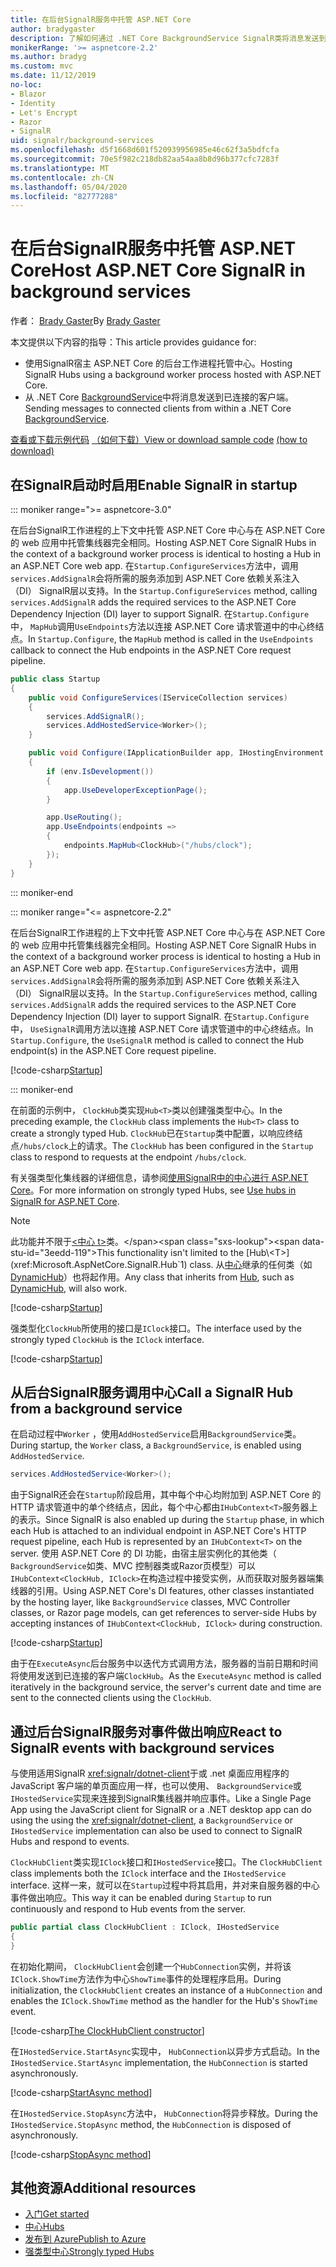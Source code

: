 ```yaml
---
title: 在后台SignalR服务中托管 ASP.NET Core
author: bradygaster
description: 了解如何通过 .NET Core BackgroundService SignalR类将消息发送到客户端。
monikerRange: '>= aspnetcore-2.2'
ms.author: bradyg
ms.custom: mvc
ms.date: 11/12/2019
no-loc:
- Blazor
- Identity
- Let's Encrypt
- Razor
- SignalR
uid: signalr/background-services
ms.openlocfilehash: d5f1668d601f520939956985e46c62f3a5bdfcfa
ms.sourcegitcommit: 70e5f982c218db82aa54aa8b8d96b377cfc7283f
ms.translationtype: MT
ms.contentlocale: zh-CN
ms.lasthandoff: 05/04/2020
ms.locfileid: "82777288"
---
```

# <a name="host-aspnet-core-signalr-in-background-services"></a><span data-ttu-id="3eedd-103">在后台SignalR服务中托管 ASP.NET Core</span><span class="sxs-lookup"><span data-stu-id="3eedd-103">Host ASP.NET Core SignalR in background services</span></span>

<span data-ttu-id="3eedd-104">作者： [Brady Gaster](https://twitter.com/bradygaster)</span><span class="sxs-lookup"><span data-stu-id="3eedd-104">By [Brady Gaster](https://twitter.com/bradygaster)</span></span>

<span data-ttu-id="3eedd-105">本文提供以下内容的指导：</span><span class="sxs-lookup"><span data-stu-id="3eedd-105">This article provides guidance for:</span></span>

* <span data-ttu-id="3eedd-106">使用SignalR宿主 ASP.NET Core 的后台工作进程托管中心。</span><span class="sxs-lookup"><span data-stu-id="3eedd-106">Hosting SignalR Hubs using a background worker process hosted with ASP.NET Core.</span></span>
* <span data-ttu-id="3eedd-107">从 .NET Core [BackgroundService](xref:Microsoft.Extensions.Hosting.BackgroundService)中将消息发送到已连接的客户端。</span><span class="sxs-lookup"><span data-stu-id="3eedd-107">Sending messages to connected clients from within a .NET Core [BackgroundService](xref:Microsoft.Extensions.Hosting.BackgroundService).</span></span>

<span data-ttu-id="3eedd-108">[查看或下载示例代码](https://github.com/dotnet/AspNetCore.Docs/tree/master/aspnetcore/signalr/background-service/sample/) [（如何下载）](xref:index#how-to-download-a-sample)</span><span class="sxs-lookup"><span data-stu-id="3eedd-108">[View or download sample code](https://github.com/dotnet/AspNetCore.Docs/tree/master/aspnetcore/signalr/background-service/sample/) [(how to download)](xref:index#how-to-download-a-sample)</span></span>

## <a name="enable-signalr-in-startup"></a><span data-ttu-id="3eedd-109">在SignalR启动时启用</span><span class="sxs-lookup"><span data-stu-id="3eedd-109">Enable SignalR in startup</span></span>

::: moniker range=">= aspnetcore-3.0"

<span data-ttu-id="3eedd-110">在后台SignalR工作进程的上下文中托管 ASP.NET Core 中心与在 ASP.NET Core 的 web 应用中托管集线器完全相同。</span><span class="sxs-lookup"><span data-stu-id="3eedd-110">Hosting ASP.NET Core SignalR Hubs in the context of a background worker process is identical to hosting a Hub in an ASP.NET Core web app.</span></span> <span data-ttu-id="3eedd-111">在`Startup.ConfigureServices`方法中，调用`services.AddSignalR`会将所需的服务添加到 ASP.NET Core 依赖关系注入（DI） SignalR层以支持。</span><span class="sxs-lookup"><span data-stu-id="3eedd-111">In the `Startup.ConfigureServices` method, calling `services.AddSignalR` adds the required services to the ASP.NET Core Dependency Injection (DI) layer to support SignalR.</span></span> <span data-ttu-id="3eedd-112">在`Startup.Configure`中， `MapHub`调用`UseEndpoints`方法以连接 ASP.NET Core 请求管道中的中心终结点。</span><span class="sxs-lookup"><span data-stu-id="3eedd-112">In `Startup.Configure`, the `MapHub` method is called in the `UseEndpoints` callback to connect the Hub endpoints in the ASP.NET Core request pipeline.</span></span>

```csharp
public class Startup
{
    public void ConfigureServices(IServiceCollection services)
    {
        services.AddSignalR();
        services.AddHostedService<Worker>();
    }

    public void Configure(IApplicationBuilder app, IHostingEnvironment env)
    {
        if (env.IsDevelopment())
        {
            app.UseDeveloperExceptionPage();
        }

        app.UseRouting();
        app.UseEndpoints(endpoints =>
        {
            endpoints.MapHub<ClockHub>("/hubs/clock");
        });
    }
}
```

::: moniker-end

::: moniker range="<= aspnetcore-2.2"

<span data-ttu-id="3eedd-113">在后台SignalR工作进程的上下文中托管 ASP.NET Core 中心与在 ASP.NET Core 的 web 应用中托管集线器完全相同。</span><span class="sxs-lookup"><span data-stu-id="3eedd-113">Hosting ASP.NET Core SignalR Hubs in the context of a background worker process is identical to hosting a Hub in an ASP.NET Core web app.</span></span> <span data-ttu-id="3eedd-114">在`Startup.ConfigureServices`方法中，调用`services.AddSignalR`会将所需的服务添加到 ASP.NET Core 依赖关系注入（DI） SignalR层以支持。</span><span class="sxs-lookup"><span data-stu-id="3eedd-114">In the `Startup.ConfigureServices` method, calling `services.AddSignalR` adds the required services to the ASP.NET Core Dependency Injection (DI) layer to support SignalR.</span></span> <span data-ttu-id="3eedd-115">在`Startup.Configure`中， `UseSignalR`调用方法以连接 ASP.NET Core 请求管道中的中心终结点。</span><span class="sxs-lookup"><span data-stu-id="3eedd-115">In `Startup.Configure`, the `UseSignalR` method is called to connect the Hub endpoint(s) in the ASP.NET Core request pipeline.</span></span>

[!code-csharp[Startup](background-service/sample/Server/Startup.cs?name=Startup)]

::: moniker-end

<span data-ttu-id="3eedd-116">在前面的示例中， `ClockHub`类实现`Hub<T>`类以创建强类型中心。</span><span class="sxs-lookup"><span data-stu-id="3eedd-116">In the preceding example, the `ClockHub` class implements the `Hub<T>` class to create a strongly typed Hub.</span></span> <span data-ttu-id="3eedd-117">`ClockHub`已在`Startup`类中配置，以响应终结点`/hubs/clock`上的请求。</span><span class="sxs-lookup"><span data-stu-id="3eedd-117">The `ClockHub` has been configured in the `Startup` class to respond to requests at the endpoint `/hubs/clock`.</span></span>

<span data-ttu-id="3eedd-118">有关强类型化集线器的详细信息，请参阅[使用SignalR中的中心进行 ASP.NET Core](xref:signalr/hubs#strongly-typed-hubs)。</span><span class="sxs-lookup"><span data-stu-id="3eedd-118">For more information on strongly typed Hubs, see [Use hubs in SignalR for ASP.NET Core](xref:signalr/hubs#strongly-typed-hubs).</span></span>

> [!NOTE]
> <span data-ttu-id="3eedd-119">此功能并不限于[\<中心 t>](xref:Microsoft.AspNetCore.SignalR.Hub`1)类。</span><span class="sxs-lookup"><span data-stu-id="3eedd-119">This functionality isn't limited to the [Hub\<T>](xref:Microsoft.AspNetCore.SignalR.Hub`1) class.</span></span> <span data-ttu-id="3eedd-120">从[中心](xref:Microsoft.AspNetCore.SignalR.Hub)继承的任何类（如[DynamicHub](xref:Microsoft.AspNetCore.SignalR.DynamicHub)）也将起作用。</span><span class="sxs-lookup"><span data-stu-id="3eedd-120">Any class that inherits from [Hub](xref:Microsoft.AspNetCore.SignalR.Hub), such as [DynamicHub](xref:Microsoft.AspNetCore.SignalR.DynamicHub), will also work.</span></span>

[!code-csharp[Startup](background-service/sample/Server/ClockHub.cs?name=ClockHub)]

<span data-ttu-id="3eedd-121">强类型化`ClockHub`所使用的接口是`IClock`接口。</span><span class="sxs-lookup"><span data-stu-id="3eedd-121">The interface used by the strongly typed `ClockHub` is the `IClock` interface.</span></span>

[!code-csharp[Startup](background-service/sample/HubServiceInterfaces/IClock.cs?name=IClock)]

## <a name="call-a-signalr-hub-from-a-background-service"></a><span data-ttu-id="3eedd-122">从后台SignalR服务调用中心</span><span class="sxs-lookup"><span data-stu-id="3eedd-122">Call a SignalR Hub from a background service</span></span>

<span data-ttu-id="3eedd-123">在启动过程中`Worker` ，使用`AddHostedService`启用`BackgroundService`类。</span><span class="sxs-lookup"><span data-stu-id="3eedd-123">During startup, the `Worker` class, a `BackgroundService`, is enabled using `AddHostedService`.</span></span>

```csharp
services.AddHostedService<Worker>();
```

<span data-ttu-id="3eedd-124">由于SignalR还会在`Startup`阶段启用，其中每个中心均附加到 ASP.NET Core 的 HTTP 请求管道中的单个终结点，因此，每个中心都由`IHubContext<T>`服务器上的表示。</span><span class="sxs-lookup"><span data-stu-id="3eedd-124">Since SignalR is also enabled up during the `Startup` phase, in which each Hub is attached to an individual endpoint in ASP.NET Core's HTTP request pipeline, each Hub is represented by an `IHubContext<T>` on the server.</span></span> <span data-ttu-id="3eedd-125">使用 ASP.NET Core 的 DI 功能，由宿主层实例化的其他类（ `BackgroundService`如类、MVC 控制器类或Razor页模型）可以`IHubContext<ClockHub, IClock>`在构造过程中接受实例，从而获取对服务器端集线器的引用。</span><span class="sxs-lookup"><span data-stu-id="3eedd-125">Using ASP.NET Core's DI features, other classes instantiated by the hosting layer, like `BackgroundService` classes, MVC Controller classes, or Razor page models, can get references to server-side Hubs by accepting instances of `IHubContext<ClockHub, IClock>` during construction.</span></span>

[!code-csharp[Startup](background-service/sample/Server/Worker.cs?name=Worker)]

<span data-ttu-id="3eedd-126">由于在`ExecuteAsync`后台服务中以迭代方式调用方法，服务器的当前日期和时间将使用发送到已连接的客户端`ClockHub`。</span><span class="sxs-lookup"><span data-stu-id="3eedd-126">As the `ExecuteAsync` method is called iteratively in the background service, the server's current date and time are sent to the connected clients using the `ClockHub`.</span></span>

## <a name="react-to-signalr-events-with-background-services"></a><span data-ttu-id="3eedd-127">通过后台SignalR服务对事件做出响应</span><span class="sxs-lookup"><span data-stu-id="3eedd-127">React to SignalR events with background services</span></span>

<span data-ttu-id="3eedd-128">与使用适用SignalR <xref:signalr/dotnet-client>于或 .net 桌面应用程序的 JavaScript 客户端的单页面应用一样，也可以使用、 `BackgroundService`或`IHostedService`实现来连接到SignalR集线器并响应事件。</span><span class="sxs-lookup"><span data-stu-id="3eedd-128">Like a Single Page App using the JavaScript client for SignalR or a .NET desktop app can do using the using the <xref:signalr/dotnet-client>, a `BackgroundService` or `IHostedService` implementation can also be used to connect to SignalR Hubs and respond to events.</span></span>

<span data-ttu-id="3eedd-129">`ClockHubClient`类实现`IClock`接口和`IHostedService`接口。</span><span class="sxs-lookup"><span data-stu-id="3eedd-129">The `ClockHubClient` class implements both the `IClock` interface and the `IHostedService` interface.</span></span> <span data-ttu-id="3eedd-130">这样一来，就可以在`Startup`过程中将其启用，并对来自服务器的中心事件做出响应。</span><span class="sxs-lookup"><span data-stu-id="3eedd-130">This way it can be enabled during `Startup` to run continuously and respond to Hub events from the server.</span></span>

```csharp
public partial class ClockHubClient : IClock, IHostedService
{
}
```

<span data-ttu-id="3eedd-131">在初始化期间， `ClockHubClient`会创建一个`HubConnection`实例，并将该`IClock.ShowTime`方法作为中心`ShowTime`事件的处理程序启用。</span><span class="sxs-lookup"><span data-stu-id="3eedd-131">During initialization, the `ClockHubClient` creates an instance of a `HubConnection` and enables the `IClock.ShowTime` method as the handler for the Hub's `ShowTime` event.</span></span>

[!code-csharp[The ClockHubClient constructor](background-service/sample/Clients.ConsoleTwo/ClockHubClient.cs?name=ClockHubClientCtor)]

<span data-ttu-id="3eedd-132">在`IHostedService.StartAsync`实现中， `HubConnection`以异步方式启动。</span><span class="sxs-lookup"><span data-stu-id="3eedd-132">In the `IHostedService.StartAsync` implementation, the `HubConnection` is started asynchronously.</span></span>

[!code-csharp[StartAsync method](background-service/sample/Clients.ConsoleTwo/ClockHubClient.cs?name=StartAsync)]

<span data-ttu-id="3eedd-133">在`IHostedService.StopAsync`方法中， `HubConnection`将异步释放。</span><span class="sxs-lookup"><span data-stu-id="3eedd-133">During the `IHostedService.StopAsync` method, the `HubConnection` is disposed of asynchronously.</span></span>

[!code-csharp[StopAsync method](background-service/sample/Clients.ConsoleTwo/ClockHubClient.cs?name=StopAsync)]

## <a name="additional-resources"></a><span data-ttu-id="3eedd-134">其他资源</span><span class="sxs-lookup"><span data-stu-id="3eedd-134">Additional resources</span></span>

* [<span data-ttu-id="3eedd-135">入门</span><span class="sxs-lookup"><span data-stu-id="3eedd-135">Get started</span></span>](xref:tutorials/signalr)
* [<span data-ttu-id="3eedd-136">中心</span><span class="sxs-lookup"><span data-stu-id="3eedd-136">Hubs</span></span>](xref:signalr/hubs)
* [<span data-ttu-id="3eedd-137">发布到 Azure</span><span class="sxs-lookup"><span data-stu-id="3eedd-137">Publish to Azure</span></span>](xref:signalr/publish-to-azure-web-app)
* [<span data-ttu-id="3eedd-138">强类型中心</span><span class="sxs-lookup"><span data-stu-id="3eedd-138">Strongly typed Hubs</span></span>](xref:signalr/hubs#strongly-typed-hubs)

